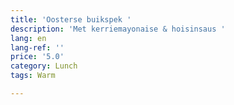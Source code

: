 ```yaml
---
title: 'Oosterse buikspek '
description: 'Met kerriemayonaise & hoisinsaus '
lang: en
lang-ref: ''
price: '5.0'
category: Lunch
tags: Warm

---
```

